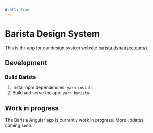 ```yaml
---
draft: true
---
```


# Barista Design System

This is the app for our design system website
[barista.dynatrace.com/](https://barista.dynatrace.com/)).

## Development

### Build Barista

1. Install npm dependencies: `yarn install`
2. Build and serve the app: `yarn barista`

## Work in progress

The Barista Angular app is currently work in progress. More updates coming soon.
